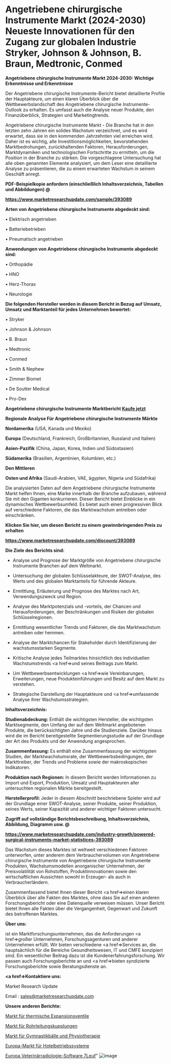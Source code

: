 # Angetriebene chirurgische Instrumente Markt (2024-2030) Neueste Innovationen für den Zugang zur globalen Industrie Stryker, Johnson & Johnson, B. Braun, Medtronic, Conmed

<strong>Angetriebene chirurgische Instrumente Markt 2024-2030: Wichtige Erkenntnisse und Erkenntnisse</strong>

Der Angetriebene chirurgische Instrumente-Bericht bietet detaillierte Profile der Hauptakteure, um einen klaren Überblick über die Wettbewerbslandschaft des Angetriebene chirurgische Instrumente-Outlook zu erhalten. Es umfasst auch die Analyse neuer Produkte, den Finanzüberblick, Strategien und Marketingtrends.

Angetriebene chirurgische Instrumente Markt - Die Branche hat in den letzten zehn Jahren ein solides Wachstum verzeichnet, und es wird erwartet, dass sie in den kommenden Jahrzehnten viel erreichen wird. Daher ist es wichtig, alle Investitionsmöglichkeiten, bevorstehenden Marktbedrohungen, zurückhaltenden Faktoren, Herausforderungen, Marktdynamiken und technologischen Fortschritte zu ermitteln, um die Position in der Branche zu stärken. Die vorgeschlagene Untersuchung hat alle oben genannten Elemente analysiert, um dem Leser eine detaillierte Analyse zu präsentieren, die zu einem erwarteten Wachstum in seinem Geschäft anregt.



<strong><b>PDF-Beispielkopie anfordern (einschließlich Inhaltsverzeichnis, Tabellen und Abbildungen) @ </b></strong>

<strong><a href=https://www.marketresearchupdate.com/sample/393089>

<strong>https://www.marketresearchupdate.com/sample/393089</u></a></strong></strong>



<strong>Arten von Angetriebene chirurgische Instrumente abgedeckt sind:</strong>

• Elektrisch angetrieben

• Batteriebetrieben

• Pneumatisch angetrieben



<strong>Anwendungen von Angetriebene chirurgische Instrumente abgedeckt sind:</strong>

• Orthopädie

• HNO

• Herz-Thorax

• Neurologie



<strong>Die folgenden Hersteller werden in diesem Bericht in Bezug auf Umsatz, Umsatz und Marktanteil für jedes Unternehmen bewertet:</strong>

• Stryker

• Johnson & Johnson

• B. Braun

• Medtronic

• Conmed

• Smith & Nephew

• Zimmer Biomet

• De Soutter Medical

• Pro-Dex



<strong>Angetriebene chirurgische Instrumente Marktbericht <a href=https://www.marketresearchupdate.com/buynow/393089>Kaufe jetzt</a></strong>



<strong>Regionale Analyse Für Angetriebene chirurgische Instrumente Märkte</strong>



<strong>Nordamerika</strong> (USA, Kanada und Mexiko)



<strong>Europa</strong> (Deutschland, Frankreich, Großbritannien, Russland und Italien)



<strong>Asien-Pazifik</strong> (China, Japan, Korea, Indien und Südostasien)



<strong>Südamerika</strong> (Brasilien, Argentinien, Kolumbien, etc.)



<strong>Den Mittleren</strong> 

<strong>Osten und Afrika</strong> (Saudi-Arabien, VAE, ägypten, Nigeria und Südafrika)

Die analysierten Daten auf dem Angetriebene chirurgische Instrumente Markt helfen Ihnen, eine Marke innerhalb der Branche aufzubauen, während Sie mit den Giganten konkurrieren. Dieser Bericht bietet Einblicke in ein dynamisches Wettbewerbsumfeld. Es bietet auch einen progressiven Blick auf verschiedene Faktoren, die das Marktwachstum antreiben oder einschränken.



<strong>Klicken Sie hier, um diesen Bericht zu einem gewinnbringenden Preis zu erhalten
</strong>

<strong><a href=https://www.marketresearchupdate.com/discount/393089>https://www.marketresearchupdate.com/discount/393089</b></u></strong></a>



<strong>Die Ziele des Berichts sind:</strong>

- Analyse und Prognose der Marktgröße von Angetriebene chirurgische Instrumente Branchen auf dem Weltmarkt.

- Untersuchung der globalen Schlüsselakteure, der SWOT-Analyse, des Werts und des globalen Marktanteils für führende Akteure.

- Ermittlung, Erläuterung und Prognose des Marktes nach Art, Verwendungszweck und Region.

- Analyse des Marktpotenzials und -vorteils, der Chancen und Herausforderungen, der Beschränkungen und Risiken der globalen Schlüsselregionen.

- Ermittlung wesentlicher Trends und Faktoren, die das Marktwachstum antreiben oder hemmen.

- Analyse der Marktchancen für Stakeholder durch Identifizierung der wachstumsstarken Segmente.

- Kritische Analyse jedes Teilmarktes hinsichtlich des individuellen Wachstumstrends <a href=>und</a> seines Beitrags zum Markt.

- Um Wettbewerbsentwicklungen <a href=>wie</a> Vereinbarungen, Erweiterungen, neue Produkteinführungen und Besitz auf dem Markt zu verstehen.

- Strategische Darstellung der Hauptakteure und <a href=>umfas</a>sende Analyse ihrer Wachstumsstrategien.



<strong>Inhaltsverzeichnis:</strong>



<strong>Studienabdeckung:</strong> Enthält die wichtigsten Hersteller, die wichtigsten Marktsegmente, den Umfang der auf dem Weltmarkt angebotenen Produkte, die berücksichtigten Jahre und die Studienziele. Darüber hinaus wird die im Bericht bereitgestellte Segmentierungsstudie auf der Grundlage der Art des Produkts und der Anwendung angesprochen.



<strong>Zusammenfassung:</strong> Es enthält eine Zusammenfassung der wichtigsten Studien, der Marktwachstumsrate, der Wettbewerbsbedingungen, der Markttreiber, der Trends und Probleme sowie der makroskopischen Indikatoren.



<strong>Produktion nach Regionen:</strong> In diesem Bericht werden Informationen zu Import und Export, Produktion, Umsatz und Hauptakteuren aller untersuchten regionalen Märkte bereitgestellt.



<strong>Herstellerprofil:</strong> Jeder in diesem Abschnitt beschriebene Spieler wird auf der Grundlage einer SWOT-Analyse, seiner Produkte, seiner Produktion, seines Werts, seiner Kapazität und anderer wichtiger Faktoren untersucht.



<strong><b>Zugriff auf vollständige Berichtsbeschreibung, Inhaltsverzeichnis, Abbildung, Diagramm usw. @ </b></strong>

<strong><a href=https://www.marketresearchupdate.com/industry-growth/powered-surgical-instruments-market-statistices-393089>https://www.marketresearchupdate.com/industry-growth/powered-surgical-instruments-market-statistices-393089</a></strong>

Das Wachstum dieses Marktes ist weltweit verschiedenen Faktoren unterworfen, unter anderem dem Verbrauchervolumen von Angetriebene chirurgische Instrumente von Angetriebene chirurgische Instrumente Produkten, Wachstumsmodellen anorganischer Unternehmen, der Preisvolatilität von Rohstoffen, Produktinnovationen sowie den wirtschaftlichen Aussichten sowohl in Erzeuger- als auch in Verbraucherländern.

Zusammenfassend bietet Ihnen dieser Bericht <a href=>einen</a> klaren Überblick über alle Fakten des Marktes, ohne dass Sie auf einen anderen Forschungsbericht oder eine Datenquelle verweisen müssen. Unser Bericht bietet Ihnen alle Fakten über die Vergangenheit, Gegenwart und Zukunft des betroffenen Marktes.



<strong>Über uns:</strong>

 ist ein Marktforschungsunternehmen, das die Anforderungen <a href=>großer</a> Unternehmen, Forschungsagenturen und anderer Unternehmen erfüllt. Wir bieten verschiedene <a href=>Services</a> an, die hauptsächlich für die Bereiche Gesundheitswesen, IT und CMFE konzipiert sind. Ein wesentlicher Beitrag dazu ist die Kundenerfahrungsforschung. Wir passen auch Forschungsberichte an und <a href=>bieten</a> syndizierte Forschungsberichte sowie Beratungsdienste an.



<strong><a href=>Kontaktiere uns:</a></strong>

Market Research Update

Email : sales@marketresearchupdate.com



<strong>Unsere anderen Berichte:</strong>

<a href=https://www.linkedin.com/pulse/thermal-expansion-valves-market-expected-witness>Markt für thermische Expansionsventile</a>

<a href=https://www.linkedin.com/pulse/pipeline-couplings-market-size-share-outlook>Markt für Rohrleitungskupplungen</a>

<a href=https://www.linkedin.com/pulse/exercise-balls-physiotherapy-market-analysis>Markt für Gymnastikbälle und Physiotherapie</a>

<a href=https://www.linkedin.com/pulse/europe-hotel-operating-system-market-2023-latest>Europa-Markt für Hotelbetriebssysteme</a>

<a href=https://www.linkedin.com/pulse/europe-veterinary-radiology-software-7leuf/>Europa Veterinärradiologie-Software 7Leuf</a>"
![image](https://github.com/Gayatrikarjule/Market-Analysis-360/assets/97346546/227d2bc4-c7bf-40b9-ae91-30b1e52e1590)
